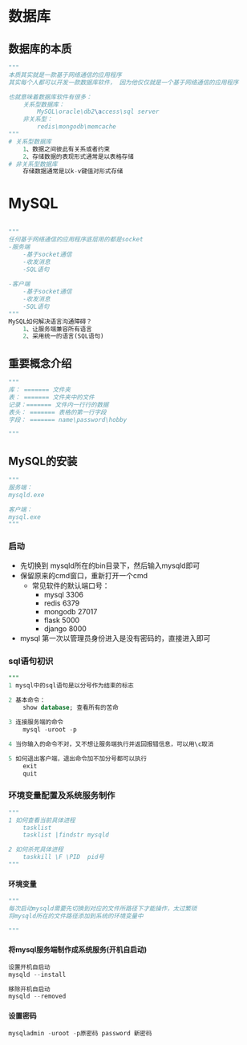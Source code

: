 # 数据库

## 数据库的本质

```python
"""
本质其实就是一款基于网络通信的应用程序
其实每个人都可以开发一款数据库软件， 因为他仅仅就是一个基于网络通信的应用程序

也就意味着数据库软件有很多：
	关系型数据库：
		MySQL\oracle\db2\access\sql server
	非关系型：
		redis\mongodb\memcache
"""
# 关系型数据库
	1、数据之间彼此有关系或者约束
    2、存储数据的表现形式通常是以表格存储
# 非关系型数据库
	存储数据通常是以k-v键值对形式存储
```

# MySQL

```python

"""
任何基于网络通信的应用程序底层用的都是socket
-服务端
	-基于socket通信
	-收发消息
	-SQL语句
	
-客户端
	-基于socket通信
	-收发消息
	-SQL语句
"""
MySQL如何解决语言沟通障碍？
	1、让服务端兼容所有语言
    2、采用统一的语言(SQL语句)
```

## 重要概念介绍

```python
"""
库： ======= 文件夹
表： ======= 文件夹中的文件
记录：======= 文件内一行行的数据
表头： ======= 表格的第一行字段
字段： ======= name\password\hobby

"""
```

## MySQL的安装

```python
"""
服务端：
mysqld.exe

客户端：
mysql.exe
"""
```

### 启动

* 先切换到 mysqld所在的bin目录下，然后输入mysqld即可
* 保留原来的cmd窗口，重新打开一个cmd
  * 常见软件的默认端口号：
    * mysql  3306
    * redis 6379
    * mongodb 27017 
    * flask 5000
    * django 8000
* mysql 第一次以管理员身份进入是没有密码的，直接进入即可

### sql语句初识

```sql
"""
1 mysql中的sql语句是以分号作为结束的标志

2 基本命令：
	show database; 查看所有的苦命
	
3 连接服务端的命令
	mysql -uroot -p

4 当你输入的命令不对，又不想让服务端执行并返回报错信息，可以用\c取消

5 如何退出客户端，退出命令加不加分号都可以执行
	exit
	quit

```

### 环境变量配置及系统服务制作

```python
"""
1 如何查看当前具体进程
	tasklist
	tasklist |findstr mysqld

2 如何杀死具体进程
	taskkill \F \PID  pid号
"""
```

#### 环境变量

```python
"""
每次启动mysqld需要先切换到对应的文件所路径下才能操作，太过繁琐
将mysqld所在的文件路径添加到系统的环境变量中

"""
```

#### 将mysql服务端制作成系统服务(开机自启动)

```python
设置开机自启动
mysqld --install

移除开机自启动
mysqld --removed
```

#### 设置密码

```python
mysqladmin -uroot -p原密码 password 新密码
```

